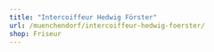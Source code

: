 ```yaml
---
title: "Intercoiffeur Hedwig Förster"
url: /muenchendorf/intercoiffeur-hedwig-foerster/
shop: Friseur
---
```

